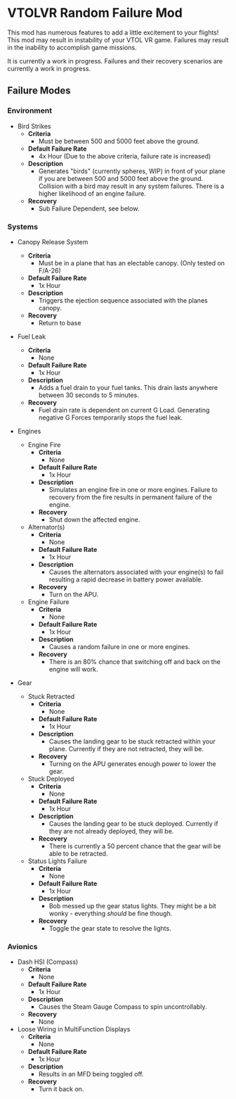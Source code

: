# VTOLVR Random Failure Mod

This mod has numerous features to add a little excitement to your flights! This mod may result in instability of your VTOL VR game. Failures may result in the inability to accomplish game missions.

It is currently a work in progress. Failures and their recovery scenarios are currently a work in progress.

## Failure Modes
### Environment

 - Bird Strikes
	 - **Criteria**
		 - Must be between 500 and 5000 feet above the ground.
	 - **Default Failure Rate**
		 - 4x Hour (Due to the above criteria, failure rate is increased)
	 - **Description**
		 - Generates "birds" (currently spheres, WIP) in front of your plane if you are between 500 and 5000 feet above the ground. Collision with a bird may result in any system failures. There is a higher likelihood of an engine failure.
	 - **Recovery**
		 - Sub Failure Dependent, see below.


### Systems
- Canopy Release System
	 -  **Criteria**
		 - Must be in a plane that has an electable canopy. (Only tested on F/A-26)
	 - **Default Failure Rate**
		 - 1x Hour
	 - **Description**
		 - Triggers the ejection sequence associated with the planes canopy.
	 - **Recovery**
		 - Return to base
- Fuel Leak
	 -  **Criteria**
		 - None
	 - **Default Failure Rate**
		 - 1x Hour
	 - **Description**
		 - Adds a fuel drain to your fuel tanks. This drain lasts anywhere between 30 seconds to 5 minutes.
	 - **Recovery**
		 - Fuel drain rate is dependent on current G Load. Generating negative G Forces temporarily stops the fuel leak.
		
- Engines
	- Engine Fire
		 -  **Criteria**
			 - None
		 - **Default Failure Rate**
			 - 1x Hour
		 - **Description**
			 - Simulates an engine fire in one or more engines. Failure to recovery from the fire results in permanent failure of the engine.
		 - **Recovery**
			 - Shut down the affected engine.
	- Alternator(s)
		 -  **Criteria**
			 - None
		 - **Default Failure Rate**
			 - 1x Hour
		 - **Description**
			 - Causes the alternators associated with your engine(s) to fail resulting a rapid decrease in battery power available.
		 - **Recovery**
			 - Turn on the APU.
	- Engine Failure
	 	 -  **Criteria**
			 - None
		 - **Default Failure Rate**
			 - 1x Hour
		 - **Description**
			 - Causes a random failure in one or more engines. 
		 - **Recovery**
			 - There is an 80% chance that switching off and back on the engine will work.
- Gear
	- Stuck Retracted
		 -  **Criteria**
			 - None
		 - **Default Failure Rate**
			 - 1x Hour
		 - **Description**
			 - Causes the landing gear to be stuck retracted within your plane. Currently if they are not retracted, they will be.
		 - **Recovery**
			 - Turning on the APU generates enough power to lower the gear.
	- Stuck Deployed
		-  **Criteria**
			 - None
		 - **Default Failure Rate**
			 - 1x Hour
		 - **Description**
			 - Causes the landing gear to be stuck deployed. Currently if they are not already deployed, they will be.
		 - **Recovery**
			 - There is currently a 50 percent chance that the gear will be able to be retracted.
	- Status Lights Failure
	 	 -  **Criteria**
			 - None
		 - **Default Failure Rate**
			 - 1x Hour
		 - **Description**
			 - Bob messed up the gear status lights. They might be a bit wonky - everything *should* be fine though.
		 - **Recovery**
			 - Toggle the gear state to resolve the lights.
### Avionics
- Dash HSI (Compass)
	 -  **Criteria**
		 - None
	 - **Default Failure Rate**
		 - 1x Hour
	 - **Description**
		 - Causes the Steam Gauge Compass to spin uncontrollably.
	 - **Recovery**
		 - None
- Loose Wiring in MultiFunction Displays
	 -  **Criteria**
		 - None
	 - **Default Failure Rate**
		 - 1x Hour
	 - **Description**
		 - Results in an MFD being toggled off.
	 - **Recovery**
		 - Turn it back on.

